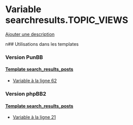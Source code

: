 # Variable searchresults.TOPIC_VIEWS
[Ajouter une description](https://fa-tvars.appspot.com/searchresults.TOPIC_VIEWS)

n## Utilisations dans les templates

### Version PunBB

#### [Template search_results_posts](punbb/search_results_posts.md)
* [Variable à la ligne 62](../punbb/search_results_posts.tpl#L62)

### Version phpBB2

#### [Template search_results_posts](subsilver/search_results_posts.md)
* [Variable à la ligne 21](../subsilver/search_results_posts.tpl#L21)